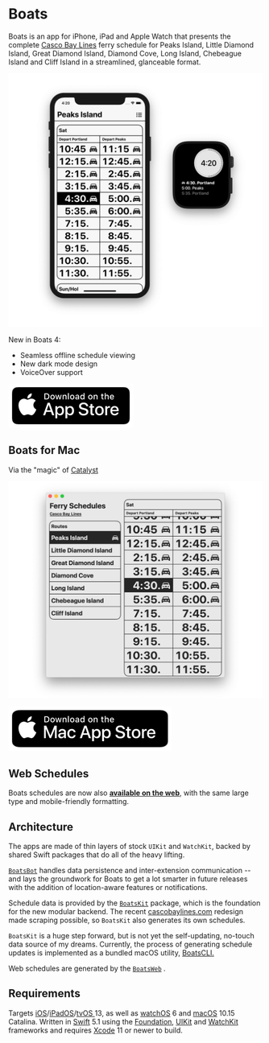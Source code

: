 # Boats

Boats is an app for iPhone, iPad and Apple Watch that presents the complete [Casco Bay Lines](https://cascobaylines.com) ferry schedule for Peaks Island, Little Diamond Island, Great Diamond Island, Diamond Cove, Long Island, Chebeague Island and Cliff Island in a streamlined, glanceable format.

![](Boats/Boats.png)

New in Boats 4:

* Seamless offline schedule viewing
* New dark mode design
* VoiceOver support

[![Download on the App Store](Boats/AppStore.svg)](https://itunes.apple.com/app/id1152562893)

## Boats for Mac

Via the "magic" of [Catalyst](https://developer.apple.com/mac-catalyst/)

![](Boats/BoatsMac.png)

[![Download on the App Store](Boats/MacAppStore.svg)](https://itunes.apple.com/app/id1499291566)

## Web Schedules

Boats schedules are now also [__available on the web__](https://toddheasley.github.io/boats), with the same large type and mobile-friendly formatting.

## Architecture

The apps are made of thin layers of stock `UIKit` and `WatchKit`, backed by shared Swift packages that do all of the heavy lifting.

[`BoatsBot`](BoatsBot) handles data persistence and inter-extension communication -- and lays the groundwork for Boats to get a lot smarter in future releases with the addition of location-aware features or notifications.

Schedule data is provided by the [`BoatsKit`](BoatsKit) package, which is the foundation for the new modular backend. The recent [cascobaylines.com](https://cascobaylines.com) redesign made scraping possible, so `BoatsKit` also generates its own schedules.

`BoatsKit` is a huge step forward, but is not yet the self-updating, no-touch data source of my dreams. Currently, the process of generating schedule updates is implemented as a bundled macOS utility, [BoatsCLI.](Boats/BoatsCLI)

Web schedules are generated by the [`BoatsWeb`](BoatsWeb) .

## Requirements

Targets [iOS](https://developer.apple.com/ios)/[iPadOS](https://developer.apple.com/ipad)/[tvOS ](https://developer.apple.com/tvos) 13, as well as [watchOS](https://developer.apple.com/watchos) 6 and [macOS](https://developer.apple.com/macos) 10.15 Catalina. Written in [Swift](https://developer.apple.com/documentation/swift) 5.1 using the [Foundation](https://developer.apple.com/documentation/foundation), [UIKit](https://developer.apple.com/documentation/uikit) and [WatchKit](https://developer.apple.com/documentation/watchkit) frameworks and requires [Xcode](https://developer.apple.com/xcode) 11 or newer to build.
